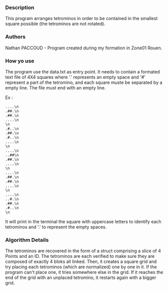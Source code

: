 ### Description

This program arranges tetrominos in order to be contained in the smallest square possible (the tetrominos are not rotated).

### Authors

Nathan PACCOUD - Program created during my formation in Zone01 Rouen.

### How yo use 

The program use the data.txt as entry point. It needs to contain a formated text file of 4X4 squares where '.' represents an empty space and '#' represent a part of the tetromino, and each square muste be separated by a empty line. The file must end with an empty line.

Ex :

```
....\n
.##.\n
.##.\n
....\n
\n
.#..\n
.##.\n
.#..\n
....\n
\n
....\n
..##\n
.##.\n
....\n
\n
....\n
.##.\n
.##.\n
....\n
\n
....\n
..#.\n
.##.\n
.#..\n
\n
```
It will print in the terminal the square with uppercase letters to identify each tetrominos and '.' to represent the empty spaces.

### Algorithm Details

The tetrominos are recovered in the form of a struct comprising a slice of 4 Points and an ID. The tetrominos are each verified to make sure they are composed of exactly 4 bloks all linked. Then, it creates a square grid and try placing each tetrominos (which are normalized) one by one in it. If the program can't place one, it tries somewhere else in the grid. If it reaches the end of the grid with an unplaced tetromino, it restarts again with a bigger grid.
